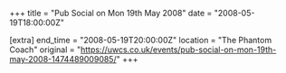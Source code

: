 +++
title = "Pub Social on Mon 19th May 2008"
date = "2008-05-19T18:00:00Z"

[extra]
end_time = "2008-05-19T20:00:00Z"
location = "The Phantom Coach"
original = "https://uwcs.co.uk/events/pub-social-on-mon-19th-may-2008-1474489009085/"
+++



